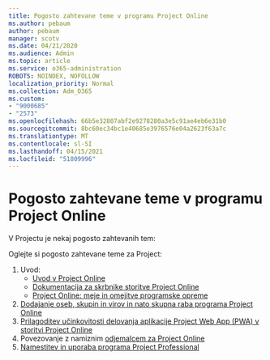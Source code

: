 ```yaml
---
title: Pogosto zahtevane teme v programu Project Online
ms.author: pebaum
author: pebaum
manager: scotv
ms.date: 04/21/2020
ms.audience: Admin
ms.topic: article
ms.service: o365-administration
ROBOTS: NOINDEX, NOFOLLOW
localization_priority: Normal
ms.collection: Adm_O365
ms.custom:
- "9000685"
- "2573"
ms.openlocfilehash: 66b5e32807abf2e9278280a3e5c91ae4eb6e31b0
ms.sourcegitcommit: 8bc60ec34bc1e40685e3976576e04a2623f63a7c
ms.translationtype: MT
ms.contentlocale: sl-SI
ms.lasthandoff: 04/15/2021
ms.locfileid: "51809996"
---
```

# <a name="project-online-frequently-requested-topics"></a>Pogosto zahtevane teme v programu Project Online

V Projectu je nekaj pogosto zahtevanih tem:

Oglejte si pogosto zahtevane teme za Project:
1.  Uvod: 
    -   [Uvod v Project Online](https://docs.microsoft.com/projectonline/get-started-with-project-online) 
    -   [Dokumentacija za skrbnike storitve Project Online](https://docs.microsoft.com/projectonline/project-online) 
    -   [Project Online: meje in omejitve programske opreme](https://docs.microsoft.com/ProjectOnline/project-online-software-boundaries-and-limits) 
2.  [Dodajanje oseb, skupin in virov in nato skupna raba programa Project Online](https://docs.microsoft.com/projectonline/step-2-add-people-to-project-online) 
3.  [Prilagoditev učinkovitosti delovanja aplikacije Project Web App (PWA) v storitvi Project Online](https://docs.microsoft.com/projectonline/tune-project-online-performance)
4.  Povezovanje z namiznim [odjemalcem za Project Online](https://docs.microsoft.com/projectonline/connect-to-project-online-with-the-project-online-desktop-client) 
5.  [Namestitev in uporaba programa Project Professional](https://support.office.com/article/install-project-7059249b-d9fe-4d61-ab96-5c5bf435f281) 
